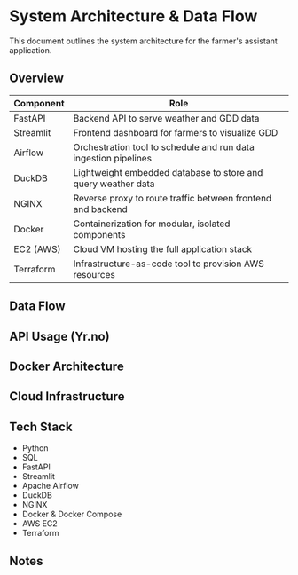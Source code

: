 # System Architecture & Data Flow
This document outlines the system architecture for the farmer's assistant application.

## Overview

| Component        | Role                                                                 |
|------------------|----------------------------------------------------------------------|
| FastAPI          | Backend API to serve weather and GDD data                            |
| Streamlit        | Frontend dashboard for farmers to visualize GDD          |
| Airflow          | Orchestration tool to schedule and run data ingestion pipelines      |
| DuckDB           | Lightweight embedded database to store and query weather data        |
| NGINX            | Reverse proxy to route traffic between frontend and backend          |
| Docker           | Containerization for modular, isolated components                    |
| EC2 (AWS)        | Cloud VM hosting the full application stack                          |
| Terraform        | Infrastructure-as-code tool to provision AWS resources               |

## Data Flow
## API Usage (Yr.no)
## Docker Architecture
## Cloud Infrastructure
## Tech Stack

- Python
- SQL
- FastAPI
- Streamlit
- Apache Airflow
- DuckDB
- NGINX
- Docker & Docker Compose
- AWS EC2
- Terraform

## Notes